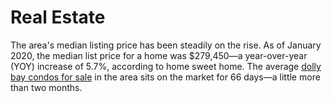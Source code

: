 # Real Estate
The area's median listing price has been steadily on the rise. As of January 2020, the median list price for a home was $279,450—a year-over-year (YOY) increase of 5.7%, according to home sweet home. The average [dolly bay condos for sale](https://www.homesweethomesfl.com/palm-harbor/) in the area sits on the market for 66 days—a little more than two months.
